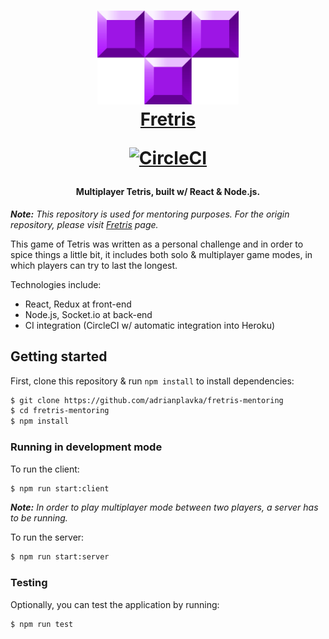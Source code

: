 
<h1 align="center">
  <a href="https://github.com/adrianplavka/fretris-mentoring"><img src="icons/fretris.png" alt="Fretris" height="150"/></a><br>
  <a href="https://github.com/adrianplavka/fretris-mentoring">Fretris</a>

[![CircleCI](https://circleci.com/gh/adrianplavka/fretris-mentoring.svg?style=svg)](https://circleci.com/gh/adrianplavka/fretris-mentoring)
</h1>

<h4 align="center">Multiplayer Tetris, built w/ React & Node.js.</h4>

***Note:*** *This repository is used for mentoring purposes. For the origin repository, please visit [Fretris](https://github.com/adrianplavka/fretris) page.*

This game of Tetris was written as a personal challenge and in order to spice things a little bit, it includes both solo & multiplayer game modes, in which players can try to last the longest.

Technologies include:
 - React, Redux at front-end
 - Node.js, Socket.io at back-end
 - CI integration (CircleCI w/ automatic integration into Heroku)

## Getting started

First, clone this repository & run `npm install` to install dependencies:

```bash
$ git clone https://github.com/adrianplavka/fretris-mentoring
$ cd fretris-mentoring
$ npm install
```

### Running in development mode

To run the client:

```bash
$ npm run start:client
```

***Note:*** *In order to play multiplayer mode between two players, a server has to be running.*

To run the server:

```bash
$ npm run start:server
```

### Testing

Optionally, you can test the application by running:

```bash
$ npm run test
```
